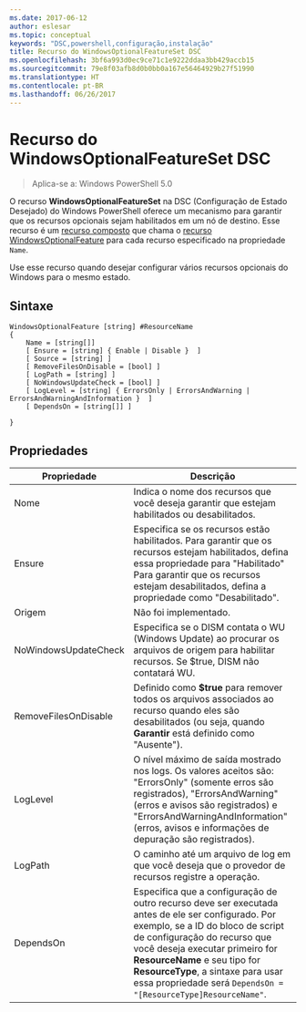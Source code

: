 ```yaml
---
ms.date: 2017-06-12
author: eslesar
ms.topic: conceptual
keywords: "DSC,powershell,configuração,instalação"
title: Recurso do WindowsOptionalFeatureSet DSC
ms.openlocfilehash: 3bf6a993d0ec9ce71c1e9222ddaa3bb429accb15
ms.sourcegitcommit: 79e8f03afb8d0b0bb0a167e56464929b27f51990
ms.translationtype: HT
ms.contentlocale: pt-BR
ms.lasthandoff: 06/26/2017
---
```

<a id="dsc-windowsoptionalfeatureset-resource" class="xliff"></a>
# Recurso do WindowsOptionalFeatureSet DSC

> Aplica-se a: Windows PowerShell 5.0

O recurso **WindowsOptionalFeatureSet** na DSC (Configuração de Estado Desejado) do Windows PowerShell oferece um mecanismo para garantir que os recursos opcionais sejam habilitados em um nó de destino. Esse recurso é um [recurso composto](authoringResourceComposite.md) que chama o [recurso WindowsOptionalFeature](windowsOptionalFeatureResource.md) para cada recurso especificado na propriedade `Name`.

Use esse recurso quando desejar configurar vários recursos opcionais do Windows para o mesmo estado.

<a id="syntax" class="xliff"></a>
## Sintaxe

```
WindowsOptionalFeature [string] #ResourceName
{
    Name = [string[]]
    [ Ensure = [string] { Enable | Disable }  ]
    [ Source = [string] ] 
    [ RemoveFilesOnDisable = [bool] ]  
    [ LogPath = [string] ]
    [ NoWindowsUpdateCheck = [bool] ]
    [ LogLevel = [string] { ErrorsOnly | ErrorsAndWarning | ErrorsAndWarningAndInformation }  ]
    [ DependsOn = [string[]] ]
    
}
```

<a id="properties" class="xliff"></a>
## Propriedades

|  Propriedade  |  Descrição   | 
|---|---| 
| Nome| Indica o nome dos recursos que você deseja garantir que estejam habilitados ou desabilitados.| 
| Ensure| Especifica se os recursos estão habilitados. Para garantir que os recursos estejam habilitados, defina essa propriedade para "Habilitado" Para garantir que os recursos estejam desabilitados, defina a propriedade como "Desabilitado".|
| Origem| Não foi implementado.|
| NoWindowsUpdateCheck| Especifica se o DISM contata o WU (Windows Update) ao procurar os arquivos de origem para habilitar recursos. Se $true, DISM não contatará WU.|
| RemoveFilesOnDisable| Definido como **$true** para remover todos os arquivos associados ao recurso quando eles são desabilitados (ou seja, quando **Garantir** está definido como "Ausente").|
| LogLevel| O nível máximo de saída mostrado nos logs. Os valores aceitos são: "ErrorsOnly" (somente erros são registrados), "ErrorsAndWarning" (erros e avisos são registrados) e "ErrorsAndWarningAndInformation" (erros, avisos e informações de depuração são registrados).|
| LogPath| O caminho até um arquivo de log em que você deseja que o provedor de recursos registre a operação.| 
| DependsOn| Especifica que a configuração de outro recurso deve ser executada antes de ele ser configurado. Por exemplo, se a ID do bloco de script de configuração do recurso que você deseja executar primeiro for __ResourceName__ e seu tipo for __ResourceType__, a sintaxe para usar essa propriedade será `DependsOn = "[ResourceType]ResourceName"`.| 
 



